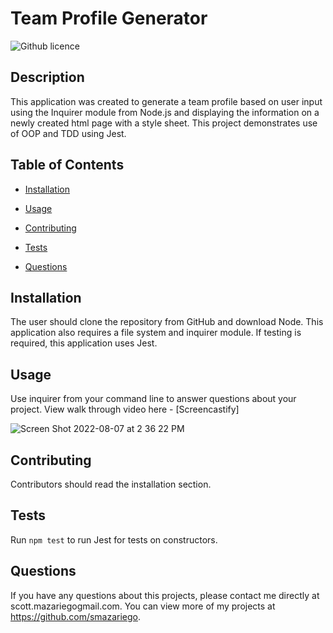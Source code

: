 # Team Profile Generator 
![Github licence](http://img.shields.io/badge/license-MIT-blue.svg)

## Description 
This application was created to generate a team profile based on user input using the Inquirer module from Node.js and displaying the information on a newly created html page with a style sheet. This project demonstrates use of OOP and TDD using Jest. 
 
## Table of Contents
* [Installation](#installation)
* [Usage](#usage)

* [Contributing](#contributing)
* [Tests](#tests)
* [Questions](#questions)

## Installation 
The user should clone the repository from GitHub and download Node. This application also requires a file system and inquirer module. If testing is required, this application uses Jest. 

## Usage 
Use inquirer from your command line to answer questions about your project.
View walk through video here - [Screencastify]<br>

![Screen Shot 2022-08-07 at 2 36 22 PM](https://user-images.githubusercontent.com/102334091/183305979-3a96bf8a-fcba-4b2d-a7b9-f1f73c526fad.png)


## Contributing 
Contributors should read the installation section. 

## Tests
Run `npm test` to run Jest for tests on constructors. 

## Questions
If you have any questions about this projects, please contact me directly at scott.mazariegogmail.com. You can view more of my projects at https://github.com/smazariego. 
